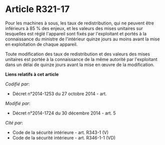 # Article R321-17

Pour les machines à sous, les taux de redistribution, qui ne peuvent être inférieurs à 85 % des enjeux, et les valeurs des
mises unitaires sur lesquelles est réglé l'appareil sont fixés par l'exploitant et portés à la connaissance du ministre de
l'intérieur quinze jours au moins avant la mise en exploitation de chaque appareil.

Toute modification des taux de redistribution et des valeurs des mises unitaires est portée à la connaissance de la même
autorité  par l'exploitant dans un délai de quinze jours avant la mise en œuvre de la modification.

**Liens relatifs à cet article**

_Codifié par_:

  - Décret n°2014-1253 du 27 octobre 2014 - art.

_Modifié par_:

  - Décret n°2014-1724 du 30 décembre 2014  - art. 5

_Cité par_:

  - Code de la sécurité intérieure - art. R343-1 (V)
  - Code de la sécurité intérieure - art. R346-1-1 (VD)

